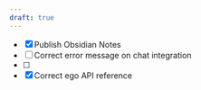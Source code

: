 ```yaml
---
draft: true
---
```


- [x] Publish Obsidian Notes
- [ ] Correct error message on chat integration
- [ ] 
- [x] Correct ego API reference